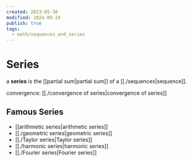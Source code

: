 ```yaml
---
created: 2023-05-30
modified: 2024-09-24
publish: true
tags:
  - math/sequences_and_series
---
```


# Series
a **series** is the [[partial sum|partial sum]] of a [[./sequences|sequence]].

convergence: [[./convergence of series|convergence of series]]

## Famous Series
- [[arithmetic series|arithmetic series]]
- [[./geometric series|geometric series]]
- [[./Taylor series|Taylor series]]
- [[./harmonic series|harmonic series]]
- [[./Fourier series|Fourier series]]